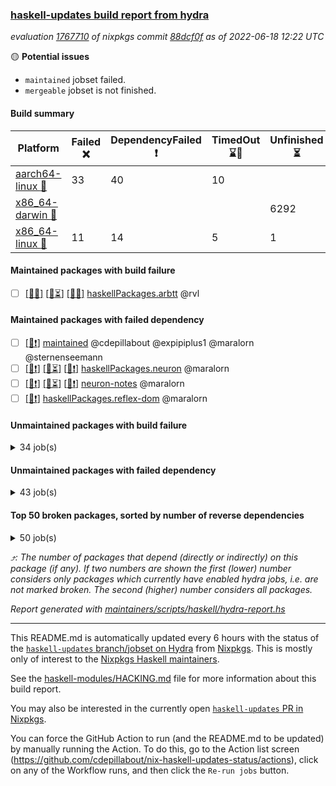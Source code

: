 ### [haskell-updates build report from hydra](https://hydra.nixos.org/jobset/nixpkgs/haskell-updates)
*evaluation [1767710](https://hydra.nixos.org/eval/1767710) of nixpkgs commit [88dcf0f](https://github.com/NixOS/nixpkgs/commits/88dcf0ff207a6037f48b24e1ebbef1ba57954e0f) as of 2022-06-18 12:22 UTC*

:yellow_circle: **Potential issues**
  * `maintained` jobset failed.
  * `mergeable` jobset is not finished.

#### Build summary

 | Platform | Failed :x: | DependencyFailed :heavy_exclamation_mark: | TimedOut :hourglass::no_entry_sign: | Unfinished :hourglass_flowing_sand: | Success :heavy_check_mark: | 
 | --- | --- | --- | --- | --- | --- | 
 | [aarch64-linux :iphone:](https://hydra.nixos.org/eval/1767710?filter=.aarch64-linux) | 33 | 40 | 10 |  | 6274 | 
 | [x86_64-darwin :apple:](https://hydra.nixos.org/eval/1767710?filter=.x86_64-darwin) |  |  |  | 6292 | 22 | 
 | [x86_64-linux :penguin:](https://hydra.nixos.org/eval/1767710?filter=.x86_64-linux) | 11 | 14 | 5 | 1 | 6358 | 
#### Maintained packages with build failure
- [ ] [[:iphone::x:]](https://hydra.nixos.org/build/180678563) [[:apple::hourglass_flowing_sand:]](https://hydra.nixos.org/build/180677587) [[:penguin::x:]](https://hydra.nixos.org/build/180661796) [haskellPackages.arbtt](https://hydra.nixos.org/eval/1767710?filter=haskellPackages.arbtt) @rvl
#### Maintained packages with failed dependency
- [ ] [[:penguin::heavy_exclamation_mark:]](https://hydra.nixos.org/build/180685257) [maintained](https://hydra.nixos.org/eval/1767710?filter=maintained) @cdepillabout @expipiplus1 @maralorn @sternenseemann
- [ ] [[:iphone::heavy_exclamation_mark:]](https://hydra.nixos.org/build/180663591) [[:apple::hourglass_flowing_sand:]](https://hydra.nixos.org/build/180667324) [[:penguin::heavy_exclamation_mark:]](https://hydra.nixos.org/build/180673382) [haskellPackages.neuron](https://hydra.nixos.org/eval/1767710?filter=haskellPackages.neuron) @maralorn
- [ ] [[:iphone::heavy_exclamation_mark:]](https://hydra.nixos.org/build/180678784) [[:apple::hourglass_flowing_sand:]](https://hydra.nixos.org/build/180677662) [[:penguin::heavy_exclamation_mark:]](https://hydra.nixos.org/build/180668721) [neuron-notes](https://hydra.nixos.org/eval/1767710?filter=neuron-notes) @maralorn
- [ ] [[:penguin::heavy_exclamation_mark:]](https://hydra.nixos.org/build/180663264) [haskellPackages.reflex-dom](https://hydra.nixos.org/eval/1767710?filter=haskellPackages.reflex-dom) @maralorn
#### Unmaintained packages with build failure
<details><summary>34 job(s) </summary>

- [ ] [[:iphone::x:]](https://hydra.nixos.org/build/180676014) [[:apple::hourglass_flowing_sand:]](https://hydra.nixos.org/build/180675110) [[:penguin::x:]](https://hydra.nixos.org/build/180676696) [haskellPackages.patch](https://hydra.nixos.org/eval/1767710?filter=haskellPackages.patch)  :arrow_heading_up: 8 | 45
- [ ] [[:iphone::x:]](https://hydra.nixos.org/build/180662892) [[:apple::hourglass_flowing_sand:]](https://hydra.nixos.org/build/180672883) [[:penguin::heavy_check_mark:]](https://hydra.nixos.org/build/180666776) [haskellPackages.OrderedBits](https://hydra.nixos.org/eval/1767710?filter=haskellPackages.OrderedBits)  :arrow_heading_up: 5 | 36
- [ ] [[:iphone::x:]](https://hydra.nixos.org/build/180675183) [[:apple::hourglass_flowing_sand:]](https://hydra.nixos.org/build/180666095) [[:penguin::heavy_check_mark:]](https://hydra.nixos.org/build/180674007) [haskellPackages.casa-types](https://hydra.nixos.org/eval/1767710?filter=haskellPackages.casa-types)  :arrow_heading_up: 3 | 7
- [ ] [[:iphone::x:]](https://hydra.nixos.org/build/180669129) [[:apple::hourglass_flowing_sand:]](https://hydra.nixos.org/build/180673197) [[:penguin::heavy_check_mark:]](https://hydra.nixos.org/build/180676945) [haskellPackages.hw-json-simd](https://hydra.nixos.org/eval/1767710?filter=haskellPackages.hw-json-simd)  :arrow_heading_up: 2 | 8
- [ ] [[:iphone::x:]](https://hydra.nixos.org/build/180672771) [[:apple::hourglass_flowing_sand:]](https://hydra.nixos.org/build/180679774) [[:penguin::heavy_check_mark:]](https://hydra.nixos.org/build/180661986) [haskellPackages.hw-simd](https://hydra.nixos.org/eval/1767710?filter=haskellPackages.hw-simd)  :arrow_heading_up: 2 | 8
- [ ] [[:iphone::x:]](https://hydra.nixos.org/build/180680390) [[:apple::hourglass_flowing_sand:]](https://hydra.nixos.org/build/180678662) [[:penguin::heavy_check_mark:]](https://hydra.nixos.org/build/180672110) [haskellPackages.flatparse](https://hydra.nixos.org/eval/1767710?filter=haskellPackages.flatparse)  :arrow_heading_up: 2 | 5
- [ ] [[:iphone::x:]](https://hydra.nixos.org/build/180670732) [[:apple::hourglass_flowing_sand:]](https://hydra.nixos.org/build/180673347) [[:penguin::heavy_check_mark:]](https://hydra.nixos.org/build/180679797) [haskellPackages.fakedata](https://hydra.nixos.org/eval/1767710?filter=haskellPackages.fakedata)  :arrow_heading_up: 2 | 3
- [ ] [[:iphone::x:]](https://hydra.nixos.org/build/180672422) [[:apple::hourglass_flowing_sand:]](https://hydra.nixos.org/build/180676888) [[:penguin::heavy_check_mark:]](https://hydra.nixos.org/build/180671904) [haskellPackages.quic](https://hydra.nixos.org/eval/1767710?filter=haskellPackages.quic)  :arrow_heading_up: 2 | 2
- [ ] [[:iphone::x:]](https://hydra.nixos.org/build/180676916) [[:apple::hourglass_flowing_sand:]](https://hydra.nixos.org/build/180670115) [[:penguin::heavy_check_mark:]](https://hydra.nixos.org/build/180665034) [haskellPackages.freetype2](https://hydra.nixos.org/eval/1767710?filter=haskellPackages.freetype2)  :arrow_heading_up: 1 | 8
- [ ] [[:iphone::x:]](https://hydra.nixos.org/build/180663163) [[:apple::hourglass_flowing_sand:]](https://hydra.nixos.org/build/180673380) [[:penguin::heavy_check_mark:]](https://hydra.nixos.org/build/180665399) [haskellPackages.long-double](https://hydra.nixos.org/eval/1767710?filter=haskellPackages.long-double)  :arrow_heading_up: 1 | 2
- [ ] [[:iphone::x:]](https://hydra.nixos.org/build/180663004) [[:apple::hourglass_flowing_sand:]](https://hydra.nixos.org/build/180670911) [[:penguin::x:]](https://hydra.nixos.org/build/180673535) [haskellPackages.yaml-unscrambler](https://hydra.nixos.org/eval/1767710?filter=haskellPackages.yaml-unscrambler)  :arrow_heading_up: 1 | 2
- [ ] [[:iphone::x:]](https://hydra.nixos.org/build/180669410) [[:apple::hourglass_flowing_sand:]](https://hydra.nixos.org/build/180676910) [[:penguin::heavy_check_mark:]](https://hydra.nixos.org/build/180665798) [haskellPackages.easytensor](https://hydra.nixos.org/eval/1767710?filter=haskellPackages.easytensor)  :arrow_heading_up: 1 | 1
- [ ] [[:iphone::x:]](https://hydra.nixos.org/build/180672134) [[:apple::hourglass_flowing_sand:]](https://hydra.nixos.org/build/180662494) [[:penguin::heavy_check_mark:]](https://hydra.nixos.org/build/180673434) [haskellPackages.kazura-queue](https://hydra.nixos.org/eval/1767710?filter=haskellPackages.kazura-queue)  :arrow_heading_up: 1 | 1
- [ ] [[:iphone::heavy_check_mark:]](https://hydra.nixos.org/build/180674746) [[:apple::hourglass_flowing_sand:]](https://hydra.nixos.org/build/180666922) [[:penguin::x:]](https://hydra.nixos.org/build/180669848) [haskellPackages.mighty-metropolis](https://hydra.nixos.org/eval/1767710?filter=haskellPackages.mighty-metropolis)  :arrow_heading_up: 1 | 1
- [ ] [[:iphone::x:]](https://hydra.nixos.org/build/180663393) [[:apple::hourglass_flowing_sand:]](https://hydra.nixos.org/build/180678080) [[:penguin::heavy_check_mark:]](https://hydra.nixos.org/build/180678988) [haskellPackages.nlopt-haskell](https://hydra.nixos.org/eval/1767710?filter=haskellPackages.nlopt-haskell)  :arrow_heading_up: 1 | 1
- [ ] [[:iphone::x:]](https://hydra.nixos.org/build/180670712) [[:apple::hourglass_flowing_sand:]](https://hydra.nixos.org/build/180663710) [[:penguin::heavy_check_mark:]](https://hydra.nixos.org/build/180666149) [haskellPackages.swisstable](https://hydra.nixos.org/eval/1767710?filter=haskellPackages.swisstable)  :arrow_heading_up: 1 | 1
- [ ] [[:iphone::x:]](https://hydra.nixos.org/build/180663065) [[:apple::hourglass_flowing_sand:]](https://hydra.nixos.org/build/180671859) [[:penguin::heavy_check_mark:]](https://hydra.nixos.org/build/180666324) [haskellPackages.unicode-properties](https://hydra.nixos.org/eval/1767710?filter=haskellPackages.unicode-properties)  :arrow_heading_up: 1 | 1
- [ ] [[:iphone::heavy_exclamation_mark:]](https://hydra.nixos.org/build/180665390) [[:apple::hourglass_flowing_sand:]](https://hydra.nixos.org/build/180666327) [[:penguin::x:]](https://hydra.nixos.org/build/180667322) [haskellPackages.polysemy-http](https://hydra.nixos.org/eval/1767710?filter=haskellPackages.polysemy-http)  :arrow_heading_up: 0 | 2
- [ ] [[:iphone::x:]](https://hydra.nixos.org/build/180666412) [[:apple::hourglass_flowing_sand:]](https://hydra.nixos.org/build/180666876) [[:penguin::heavy_check_mark:]](https://hydra.nixos.org/build/180679164) [haskellPackages.http-pony-transformer-http](https://hydra.nixos.org/eval/1767710?filter=haskellPackages.http-pony-transformer-http)  :arrow_heading_up: 0 | 1
- [ ] [[:iphone::x:]](https://hydra.nixos.org/build/180669837) [[:apple::hourglass_flowing_sand:]](https://hydra.nixos.org/build/180674234) [[:penguin::heavy_check_mark:]](https://hydra.nixos.org/build/180671918) [haskellPackages.picosat](https://hydra.nixos.org/eval/1767710?filter=haskellPackages.picosat)  :arrow_heading_up: 0 | 1
- [ ] [[:iphone::x:]](https://hydra.nixos.org/build/180676329) [[:apple::hourglass_flowing_sand:]](https://hydra.nixos.org/build/180661831) [[:penguin::x:]](https://hydra.nixos.org/build/180665138) [haskellPackages.witness](https://hydra.nixos.org/eval/1767710?filter=haskellPackages.witness)  :arrow_heading_up: 0 | 1
- [ ] [[:iphone::x:]](https://hydra.nixos.org/build/180669782) [[:apple::hourglass_flowing_sand:]](https://hydra.nixos.org/build/180675741) [[:penguin::heavy_check_mark:]](https://hydra.nixos.org/build/180679465) [haskellPackages.HsASA](https://hydra.nixos.org/eval/1767710?filter=haskellPackages.HsASA) 
- [ ] [[:iphone::x:]](https://hydra.nixos.org/build/180678760) [[:apple::hourglass_flowing_sand:]](https://hydra.nixos.org/build/180674251) [[:penguin::x:]](https://hydra.nixos.org/build/180676052) [haskellPackages.buttplug-hs-core](https://hydra.nixos.org/eval/1767710?filter=haskellPackages.buttplug-hs-core) 
- [ ] [[:iphone::x:]](https://hydra.nixos.org/build/180678053) [[:apple::hourglass_flowing_sand:]](https://hydra.nixos.org/build/180677996) [[:penguin::heavy_check_mark:]](https://hydra.nixos.org/build/180672923) [haskellPackages.comfort-fftw](https://hydra.nixos.org/eval/1767710?filter=haskellPackages.comfort-fftw) 
- [ ] [[:iphone::x:]](https://hydra.nixos.org/build/180669835) [[:penguin::heavy_check_mark:]](https://hydra.nixos.org/build/180678232) [haskellPackages.gnome-keyring](https://hydra.nixos.org/eval/1767710?filter=haskellPackages.gnome-keyring) 
- [ ] [[:iphone::x:]](https://hydra.nixos.org/build/180672596) [[:apple::hourglass_flowing_sand:]](https://hydra.nixos.org/build/180664735) [[:penguin::x:]](https://hydra.nixos.org/build/180681021) [haskellPackages.hasql-resource-pool](https://hydra.nixos.org/eval/1767710?filter=haskellPackages.hasql-resource-pool) 
- [ ] [[:iphone::x:]](https://hydra.nixos.org/build/180680560) [[:apple::hourglass_flowing_sand:]](https://hydra.nixos.org/build/180667221) [[:penguin::x:]](https://hydra.nixos.org/build/180668290) [haskellPackages.hw-lazy](https://hydra.nixos.org/eval/1767710?filter=haskellPackages.hw-lazy) 
- [ ] [[:iphone::x:]](https://hydra.nixos.org/build/180667611) [[:apple::hourglass_flowing_sand:]](https://hydra.nixos.org/build/180677653) [[:penguin::x:]](https://hydra.nixos.org/build/180670843) [haskellPackages.interval-patterns](https://hydra.nixos.org/eval/1767710?filter=haskellPackages.interval-patterns) 
- [ ] [[:iphone::x:]](https://hydra.nixos.org/build/180665163) [[:apple::hourglass_flowing_sand:]](https://hydra.nixos.org/build/180673677) [[:penguin::heavy_check_mark:]](https://hydra.nixos.org/build/180678336) [haskellPackages.jammittools](https://hydra.nixos.org/eval/1767710?filter=haskellPackages.jammittools) 
- [ ] [[:iphone::x:]](https://hydra.nixos.org/build/180671612) [[:apple::hourglass_flowing_sand:]](https://hydra.nixos.org/build/180675141) [[:penguin::x:]](https://hydra.nixos.org/build/180672495) [haskellPackages.record-impl](https://hydra.nixos.org/eval/1767710?filter=haskellPackages.record-impl) 
- [ ] [[:iphone::x:]](https://hydra.nixos.org/build/180676366) [[:apple::hourglass_flowing_sand:]](https://hydra.nixos.org/build/180676310) [[:penguin::heavy_check_mark:]](https://hydra.nixos.org/build/180665775) [haskellPackages.risc386](https://hydra.nixos.org/eval/1767710?filter=haskellPackages.risc386) 
- [ ] [[:iphone::x:]](https://hydra.nixos.org/build/180665524) [[:apple::hourglass_flowing_sand:]](https://hydra.nixos.org/build/180667073) [[:penguin::heavy_check_mark:]](https://hydra.nixos.org/build/180664705) [haskellPackages.slugify](https://hydra.nixos.org/eval/1767710?filter=haskellPackages.slugify) 
- [ ] [[:iphone::x:]](https://hydra.nixos.org/build/180669891) [[:apple::hourglass_flowing_sand:]](https://hydra.nixos.org/build/180672874) [[:penguin::heavy_check_mark:]](https://hydra.nixos.org/build/180668123) [haskellPackages.wiringPi](https://hydra.nixos.org/eval/1767710?filter=haskellPackages.wiringPi) 
- [ ] [[:iphone::x:]](https://hydra.nixos.org/build/180665947) [[:apple::hourglass_flowing_sand:]](https://hydra.nixos.org/build/180673218) [[:penguin::heavy_check_mark:]](https://hydra.nixos.org/build/180667901) [haskellPackages.x86-64bit](https://hydra.nixos.org/eval/1767710?filter=haskellPackages.x86-64bit) 
</details>

#### Unmaintained packages with failed dependency
<details><summary>43 job(s) </summary>

- [ ] [[:iphone::heavy_exclamation_mark:]](https://hydra.nixos.org/build/180678144) [[:apple::hourglass_flowing_sand:]](https://hydra.nixos.org/build/180665242) [[:penguin::heavy_exclamation_mark:]](https://hydra.nixos.org/build/180677392) [haskellPackages.reflex](https://hydra.nixos.org/eval/1767710?filter=haskellPackages.reflex)  :arrow_heading_up: 7 | 44
- [ ] [[:iphone::heavy_exclamation_mark:]](https://hydra.nixos.org/build/180662522) [[:apple::hourglass_flowing_sand:]](https://hydra.nixos.org/build/180678385) [[:penguin::heavy_check_mark:]](https://hydra.nixos.org/build/180666344) [haskellPackages.PrimitiveArray](https://hydra.nixos.org/eval/1767710?filter=haskellPackages.PrimitiveArray)  :arrow_heading_up: 4 | 35
- [ ] [[:iphone::heavy_exclamation_mark:]](https://hydra.nixos.org/build/180670557) [[:apple::hourglass_flowing_sand:]](https://hydra.nixos.org/build/180675436) [[:penguin::heavy_exclamation_mark:]](https://hydra.nixos.org/build/180681123) [haskellPackages.reflex-dom-core](https://hydra.nixos.org/eval/1767710?filter=haskellPackages.reflex-dom-core)  :arrow_heading_up: 4 | 20
- [ ] [[:iphone::heavy_exclamation_mark:]](https://hydra.nixos.org/build/180678861) [[:apple::hourglass_flowing_sand:]](https://hydra.nixos.org/build/180671171) [[:penguin::heavy_check_mark:]](https://hydra.nixos.org/build/180670787) [haskellPackages.BiobaseTypes](https://hydra.nixos.org/eval/1767710?filter=haskellPackages.BiobaseTypes)  :arrow_heading_up: 3 | 21
- [ ] [[:iphone::heavy_exclamation_mark:]](https://hydra.nixos.org/build/180668144) [[:apple::hourglass_flowing_sand:]](https://hydra.nixos.org/build/180670300) [[:penguin::heavy_check_mark:]](https://hydra.nixos.org/build/180666233) [haskellPackages.casa-client](https://hydra.nixos.org/eval/1767710?filter=haskellPackages.casa-client)  :arrow_heading_up: 2 | 6
- [ ] [[:iphone::heavy_exclamation_mark:]](https://hydra.nixos.org/build/180674426) [[:apple::hourglass_flowing_sand:]](https://hydra.nixos.org/build/180675811) [[:penguin::heavy_check_mark:]](https://hydra.nixos.org/build/180676367) [haskellPackages.BiobaseENA](https://hydra.nixos.org/eval/1767710?filter=haskellPackages.BiobaseENA)  :arrow_heading_up: 1 | 18
- [ ] [[:iphone::heavy_exclamation_mark:]](https://hydra.nixos.org/build/180670029) [[:apple::hourglass_flowing_sand:]](https://hydra.nixos.org/build/180676858) [[:penguin::heavy_check_mark:]](https://hydra.nixos.org/build/180677697) [haskellPackages.pantry](https://hydra.nixos.org/eval/1767710?filter=haskellPackages.pantry)  :arrow_heading_up: 1 | 4
- [ ] [[:iphone::heavy_exclamation_mark:]](https://hydra.nixos.org/build/180673845) [[:apple::hourglass_flowing_sand:]](https://hydra.nixos.org/build/180670119) [[:penguin::heavy_check_mark:]](https://hydra.nixos.org/build/180675034) [haskellPackages.exon](https://hydra.nixos.org/eval/1767710?filter=haskellPackages.exon)  :arrow_heading_up: 1 | 3
- [ ] [hoogle](https://hydra.nixos.org/eval/1767710?filter=hoogle)  :arrow_heading_up: 1 | 3
  - [[:iphone::heavy_check_mark:]](https://hydra.nixos.org/build/180667370) [[:apple::hourglass_flowing_sand:]](https://hydra.nixos.org/build/180670169) [[:penguin::heavy_check_mark:]](https://hydra.nixos.org/build/180674696) [haskell.packages.ghc8107](https://hydra.nixos.org/eval/1767710?filter=haskell.packages.ghc8107.hoogle)
  - [[:iphone::heavy_exclamation_mark:]](https://hydra.nixos.org/build/179743381) [[:apple::heavy_check_mark:]](https://hydra.nixos.org/build/179745964) [[:penguin::heavy_check_mark:]](https://hydra.nixos.org/build/179744098) [haskell.packages.ghc884](https://hydra.nixos.org/eval/1767710?filter=haskell.packages.ghc884.hoogle)
  - [[:iphone::heavy_check_mark:]](https://hydra.nixos.org/build/180663369) [[:apple::hourglass_flowing_sand:]](https://hydra.nixos.org/build/180672024) [[:penguin::heavy_check_mark:]](https://hydra.nixos.org/build/180665850) [haskell.packages.ghc902](https://hydra.nixos.org/eval/1767710?filter=haskell.packages.ghc902.hoogle)
  - [[:iphone::heavy_exclamation_mark:]](https://hydra.nixos.org/build/180671887) [[:apple::hourglass_flowing_sand:]](https://hydra.nixos.org/build/180679934) [[:penguin::heavy_check_mark:]](https://hydra.nixos.org/build/180664560) [haskell.packages.ghc923](https://hydra.nixos.org/eval/1767710?filter=haskell.packages.ghc923.hoogle)
  - [[:iphone::heavy_check_mark:]](https://hydra.nixos.org/build/180676071) [[:apple::hourglass_flowing_sand:]](https://hydra.nixos.org/build/180674879) [[:penguin::heavy_check_mark:]](https://hydra.nixos.org/build/180674030) [haskellPackages](https://hydra.nixos.org/eval/1767710?filter=haskellPackages.hoogle)
- [ ] [[:iphone::heavy_exclamation_mark:]](https://hydra.nixos.org/build/180680729) [[:apple::hourglass_flowing_sand:]](https://hydra.nixos.org/build/180666541) [[:penguin::heavy_check_mark:]](https://hydra.nixos.org/build/180664523) [haskellPackages.http3](https://hydra.nixos.org/eval/1767710?filter=haskellPackages.http3)  :arrow_heading_up: 1 | 1
- [ ] [[:iphone::heavy_exclamation_mark:]](https://hydra.nixos.org/build/180669816) [[:apple::hourglass_flowing_sand:]](https://hydra.nixos.org/build/180678932) [[:penguin::heavy_exclamation_mark:]](https://hydra.nixos.org/build/180671192) [haskellPackages.reflex-dom-pandoc](https://hydra.nixos.org/eval/1767710?filter=haskellPackages.reflex-dom-pandoc)  :arrow_heading_up: 1 | 1
- [ ] [[:iphone::heavy_exclamation_mark:]](https://hydra.nixos.org/build/180674741) [[:apple::hourglass_flowing_sand:]](https://hydra.nixos.org/build/180664746) [[:penguin::heavy_check_mark:]](https://hydra.nixos.org/build/180674922) [haskellPackages.BiobaseXNA](https://hydra.nixos.org/eval/1767710?filter=haskellPackages.BiobaseXNA)  :arrow_heading_up: 0 | 17
- [ ] [[:iphone::heavy_exclamation_mark:]](https://hydra.nixos.org/build/180669511) [[:apple::hourglass_flowing_sand:]](https://hydra.nixos.org/build/180672892) [[:penguin::heavy_check_mark:]](https://hydra.nixos.org/build/180670593) [haskellPackages.hw-json-standard-cursor](https://hydra.nixos.org/eval/1767710?filter=haskellPackages.hw-json-standard-cursor)  :arrow_heading_up: 0 | 6
- [ ] [[:iphone::heavy_exclamation_mark:]](https://hydra.nixos.org/build/180663611) [[:apple::hourglass_flowing_sand:]](https://hydra.nixos.org/build/180669046) [[:penguin::heavy_check_mark:]](https://hydra.nixos.org/build/180672944) [haskellPackages.hw-json-simple-cursor](https://hydra.nixos.org/eval/1767710?filter=haskellPackages.hw-json-simple-cursor)  :arrow_heading_up: 0 | 4
- [ ] [[:iphone::heavy_exclamation_mark:]](https://hydra.nixos.org/build/180672302) [[:apple::hourglass_flowing_sand:]](https://hydra.nixos.org/build/180666944) [[:penguin::heavy_check_mark:]](https://hydra.nixos.org/build/180673779) [haskellPackages.BiobaseFasta](https://hydra.nixos.org/eval/1767710?filter=haskellPackages.BiobaseFasta)  :arrow_heading_up: 0 | 3
- [ ] [[:iphone::heavy_exclamation_mark:]](https://hydra.nixos.org/build/180677377) [[:apple::hourglass_flowing_sand:]](https://hydra.nixos.org/build/180669598) [[:penguin::heavy_check_mark:]](https://hydra.nixos.org/build/180666989) [haskellPackages.hw-dsv](https://hydra.nixos.org/eval/1767710?filter=haskellPackages.hw-dsv)  :arrow_heading_up: 0 | 3
- [ ] [[:iphone::heavy_exclamation_mark:]](https://hydra.nixos.org/build/180666058) [[:apple::hourglass_flowing_sand:]](https://hydra.nixos.org/build/180675522) [[:penguin::heavy_exclamation_mark:]](https://hydra.nixos.org/build/180667305) [haskellPackages.domain](https://hydra.nixos.org/eval/1767710?filter=haskellPackages.domain)  :arrow_heading_up: 0 | 1
- [ ] [[:iphone::heavy_exclamation_mark:]](https://hydra.nixos.org/build/180664028) [[:apple::hourglass_flowing_sand:]](https://hydra.nixos.org/build/180671034) [[:penguin::heavy_check_mark:]](https://hydra.nixos.org/build/180668928) [haskellPackages.hedgehog-fakedata](https://hydra.nixos.org/eval/1767710?filter=haskellPackages.hedgehog-fakedata)  :arrow_heading_up: 0 | 1
- [ ] [[:iphone::heavy_exclamation_mark:]](https://hydra.nixos.org/build/180663145) [[:apple::hourglass_flowing_sand:]](https://hydra.nixos.org/build/180679337) [[:penguin::heavy_check_mark:]](https://hydra.nixos.org/build/180676331) [haskellPackages.align-audio](https://hydra.nixos.org/eval/1767710?filter=haskellPackages.align-audio) 
- [ ] [[:iphone::heavy_check_mark:]](https://hydra.nixos.org/build/180675342) [[:apple::hourglass_flowing_sand:]](https://hydra.nixos.org/build/180665733) [[:penguin::heavy_exclamation_mark:]](https://hydra.nixos.org/build/180677110) [haskellPackages.declarative](https://hydra.nixos.org/eval/1767710?filter=haskellPackages.declarative) 
- [ ] [[:iphone::heavy_exclamation_mark:]](https://hydra.nixos.org/build/180668397) [[:apple::hourglass_flowing_sand:]](https://hydra.nixos.org/build/180664146) [[:penguin::heavy_exclamation_mark:]](https://hydra.nixos.org/build/180681156) [haskellPackages.domain-aeson](https://hydra.nixos.org/eval/1767710?filter=haskellPackages.domain-aeson) 
- [ ] [[:iphone::heavy_exclamation_mark:]](https://hydra.nixos.org/build/180674132) [[:apple::hourglass_flowing_sand:]](https://hydra.nixos.org/build/180664875) [[:penguin::heavy_exclamation_mark:]](https://hydra.nixos.org/build/180664035) [haskellPackages.domain-cereal](https://hydra.nixos.org/eval/1767710?filter=haskellPackages.domain-cereal) 
- [ ] [[:iphone::heavy_exclamation_mark:]](https://hydra.nixos.org/build/180661912) [[:apple::hourglass_flowing_sand:]](https://hydra.nixos.org/build/180664381) [[:penguin::heavy_check_mark:]](https://hydra.nixos.org/build/180668579) [haskellPackages.easytensor-vulkan](https://hydra.nixos.org/eval/1767710?filter=haskellPackages.easytensor-vulkan) 
- [ ] [[:iphone::heavy_exclamation_mark:]](https://hydra.nixos.org/build/180667977) [[:apple::hourglass_flowing_sand:]](https://hydra.nixos.org/build/180671625) [[:penguin::heavy_check_mark:]](https://hydra.nixos.org/build/180668230) [haskellPackages.fakedata-quickcheck](https://hydra.nixos.org/eval/1767710?filter=haskellPackages.fakedata-quickcheck) 
- [ ] [[:iphone::heavy_exclamation_mark:]](https://hydra.nixos.org/build/180663022) [[:apple::hourglass_flowing_sand:]](https://hydra.nixos.org/build/180668246) [[:penguin::heavy_check_mark:]](https://hydra.nixos.org/build/180666026) [haskellPackages.harfbuzz-pure](https://hydra.nixos.org/eval/1767710?filter=haskellPackages.harfbuzz-pure) 
- [ ] [[:iphone::heavy_exclamation_mark:]](https://hydra.nixos.org/build/180666880) [[:apple::hourglass_flowing_sand:]](https://hydra.nixos.org/build/180679089) [[:penguin::heavy_check_mark:]](https://hydra.nixos.org/build/180675631) [haskellPackages.hmatrix-nlopt](https://hydra.nixos.org/eval/1767710?filter=haskellPackages.hmatrix-nlopt) 
- [ ] [[:iphone::heavy_exclamation_mark:]](https://hydra.nixos.org/build/180678085) [[:apple::hourglass_flowing_sand:]](https://hydra.nixos.org/build/180672490) [[:penguin::heavy_check_mark:]](https://hydra.nixos.org/build/180669001) [haskellPackages.hriemann](https://hydra.nixos.org/eval/1767710?filter=haskellPackages.hriemann) 
- [ ] [[:iphone::heavy_exclamation_mark:]](https://hydra.nixos.org/build/180679530) [[:apple::hourglass_flowing_sand:]](https://hydra.nixos.org/build/180662672) [[:penguin::heavy_check_mark:]](https://hydra.nixos.org/build/180669107) [haskellPackages.hs-swisstable-hashtables-class](https://hydra.nixos.org/eval/1767710?filter=haskellPackages.hs-swisstable-hashtables-class) 
- [ ] [[:iphone::heavy_exclamation_mark:]](https://hydra.nixos.org/build/180671673) [[:apple::hourglass_flowing_sand:]](https://hydra.nixos.org/build/180675603) [[:penguin::heavy_check_mark:]](https://hydra.nixos.org/build/180666313) [haskellPackages.hw-simd-cli](https://hydra.nixos.org/eval/1767710?filter=haskellPackages.hw-simd-cli) 
- [ ] [[:iphone::heavy_exclamation_mark:]](https://hydra.nixos.org/build/180674068) [[:apple::hourglass_flowing_sand:]](https://hydra.nixos.org/build/180676514) [[:penguin::heavy_check_mark:]](https://hydra.nixos.org/build/180670966) [haskellPackages.kmn-programming](https://hydra.nixos.org/eval/1767710?filter=haskellPackages.kmn-programming) 
- [ ] [[:iphone::heavy_exclamation_mark:]](https://hydra.nixos.org/build/180666497) [[:apple::hourglass_flowing_sand:]](https://hydra.nixos.org/build/180671670) [[:penguin::heavy_check_mark:]](https://hydra.nixos.org/build/180670015) [haskellPackages.mega-sdist](https://hydra.nixos.org/eval/1767710?filter=haskellPackages.mega-sdist) 
- [ ] [[:iphone::heavy_exclamation_mark:]](https://hydra.nixos.org/build/180668004) [[:apple::hourglass_flowing_sand:]](https://hydra.nixos.org/build/180667820) [[:penguin::heavy_exclamation_mark:]](https://hydra.nixos.org/build/180670291) [haskellPackages.monoid-map](https://hydra.nixos.org/eval/1767710?filter=haskellPackages.monoid-map) 
- [ ] [[:iphone::heavy_exclamation_mark:]](https://hydra.nixos.org/build/180673705) [[:apple::hourglass_flowing_sand:]](https://hydra.nixos.org/build/180679538) [[:penguin::heavy_exclamation_mark:]](https://hydra.nixos.org/build/180679423) [haskellPackages.reflex-backend-socket](https://hydra.nixos.org/eval/1767710?filter=haskellPackages.reflex-backend-socket) 
- [ ] [[:iphone::heavy_exclamation_mark:]](https://hydra.nixos.org/build/180665164) [[:apple::hourglass_flowing_sand:]](https://hydra.nixos.org/build/180676347) [[:penguin::heavy_exclamation_mark:]](https://hydra.nixos.org/build/180677155) [haskellPackages.reflex-dom-ionic](https://hydra.nixos.org/eval/1767710?filter=haskellPackages.reflex-dom-ionic) 
- [ ] [[:iphone::heavy_exclamation_mark:]](https://hydra.nixos.org/build/180668933) [[:apple::hourglass_flowing_sand:]](https://hydra.nixos.org/build/180666877) [[:penguin::heavy_check_mark:]](https://hydra.nixos.org/build/180674593) [haskellPackages.rounded-hw](https://hydra.nixos.org/eval/1767710?filter=haskellPackages.rounded-hw) 
- [ ] [[:iphone::heavy_exclamation_mark:]](https://hydra.nixos.org/build/180670815) [[:apple::hourglass_flowing_sand:]](https://hydra.nixos.org/build/180676582) [[:penguin::heavy_check_mark:]](https://hydra.nixos.org/build/180680178) [haskellPackages.sound-collage](https://hydra.nixos.org/eval/1767710?filter=haskellPackages.sound-collage) 
- [ ] [[:iphone::heavy_exclamation_mark:]](https://hydra.nixos.org/build/180677826) [[:apple::hourglass_flowing_sand:]](https://hydra.nixos.org/build/180678881) [[:penguin::heavy_check_mark:]](https://hydra.nixos.org/build/180681030) [haskellPackages.unicode-names](https://hydra.nixos.org/eval/1767710?filter=haskellPackages.unicode-names) 
- [ ] [[:iphone::heavy_exclamation_mark:]](https://hydra.nixos.org/build/180676714) [[:apple::hourglass_flowing_sand:]](https://hydra.nixos.org/build/180678925) [[:penguin::heavy_check_mark:]](https://hydra.nixos.org/build/180673230) [haskellPackages.warp-quic](https://hydra.nixos.org/eval/1767710?filter=haskellPackages.warp-quic) 
</details>

#### Top 50 broken packages, sorted by number of reverse dependencies
<details><summary>50 job(s) </summary>

[amazonka-core](https://packdeps.haskellers.com/reverse/amazonka-core) :arrow_heading_up: 185  
[gogol-core](https://packdeps.haskellers.com/reverse/gogol-core) :arrow_heading_up: 184  
[haskell98](https://packdeps.haskellers.com/reverse/haskell98) :arrow_heading_up: 153  
[enumerator](https://packdeps.haskellers.com/reverse/enumerator) :arrow_heading_up: 56  
[util](https://packdeps.haskellers.com/reverse/util) :arrow_heading_up: 49  
[derive](https://packdeps.haskellers.com/reverse/derive) :arrow_heading_up: 48  
[amazonka](https://packdeps.haskellers.com/reverse/amazonka) :arrow_heading_up: 43  
[accelerate](https://packdeps.haskellers.com/reverse/accelerate) :arrow_heading_up: 42  
[parseargs](https://packdeps.haskellers.com/reverse/parseargs) :arrow_heading_up: 42  
[syb-with-class](https://packdeps.haskellers.com/reverse/syb-with-class) :arrow_heading_up: 42  
[MonadCatchIO-transformers](https://packdeps.haskellers.com/reverse/MonadCatchIO-transformers) :arrow_heading_up: 41  
[data-lens](https://packdeps.haskellers.com/reverse/data-lens) :arrow_heading_up: 33  
[rank1dynamic](https://packdeps.haskellers.com/reverse/rank1dynamic) :arrow_heading_up: 33  
[distributed-static](https://packdeps.haskellers.com/reverse/distributed-static) :arrow_heading_up: 31  
[language-ecmascript](https://packdeps.haskellers.com/reverse/language-ecmascript) :arrow_heading_up: 31  
[distributed-process](https://packdeps.haskellers.com/reverse/distributed-process) :arrow_heading_up: 30  
[ip](https://packdeps.haskellers.com/reverse/ip) :arrow_heading_up: 29  
[iteratee](https://packdeps.haskellers.com/reverse/iteratee) :arrow_heading_up: 29  
[jmacro](https://packdeps.haskellers.com/reverse/jmacro) :arrow_heading_up: 29  
[text-format](https://packdeps.haskellers.com/reverse/text-format) :arrow_heading_up: 28  
[mmsyn3](https://packdeps.haskellers.com/reverse/mmsyn3) :arrow_heading_up: 27  
[crypto-numbers](https://packdeps.haskellers.com/reverse/crypto-numbers) :arrow_heading_up: 25  
[either-unwrap](https://packdeps.haskellers.com/reverse/either-unwrap) :arrow_heading_up: 25  
[web-routes-th](https://packdeps.haskellers.com/reverse/web-routes-th) :arrow_heading_up: 24  
[ixset-typed](https://packdeps.haskellers.com/reverse/ixset-typed) :arrow_heading_up: 23  
[crypto-pubkey](https://packdeps.haskellers.com/reverse/crypto-pubkey) :arrow_heading_up: 22  
[haskelldb](https://packdeps.haskellers.com/reverse/haskelldb) :arrow_heading_up: 22  
[wxdirect](https://packdeps.haskellers.com/reverse/wxdirect) :arrow_heading_up: 22  
[alg](https://packdeps.haskellers.com/reverse/alg) :arrow_heading_up: 21  
[amazonka-s3](https://packdeps.haskellers.com/reverse/amazonka-s3) :arrow_heading_up: 21  
[mmsyn2](https://packdeps.haskellers.com/reverse/mmsyn2) :arrow_heading_up: 21  
[userid](https://packdeps.haskellers.com/reverse/userid) :arrow_heading_up: 21  
[wxc](https://packdeps.haskellers.com/reverse/wxc) :arrow_heading_up: 21  
[biocore](https://packdeps.haskellers.com/reverse/biocore) :arrow_heading_up: 20  
[subG](https://packdeps.haskellers.com/reverse/subG) :arrow_heading_up: 20  
[wxcore](https://packdeps.haskellers.com/reverse/wxcore) :arrow_heading_up: 20  
[attoparsec-enumerator](https://packdeps.haskellers.com/reverse/attoparsec-enumerator) :arrow_heading_up: 19  
[bytestring-show](https://packdeps.haskellers.com/reverse/bytestring-show) :arrow_heading_up: 19  
[fay](https://packdeps.haskellers.com/reverse/fay) :arrow_heading_up: 19  
[harp](https://packdeps.haskellers.com/reverse/harp) :arrow_heading_up: 19  
[hsx2hs](https://packdeps.haskellers.com/reverse/hsx2hs) :arrow_heading_up: 19  
[ixset](https://packdeps.haskellers.com/reverse/ixset) :arrow_heading_up: 19  
[wx](https://packdeps.haskellers.com/reverse/wx) :arrow_heading_up: 19  
[asn1-data](https://packdeps.haskellers.com/reverse/asn1-data) :arrow_heading_up: 18  
[dbus-core](https://packdeps.haskellers.com/reverse/dbus-core) :arrow_heading_up: 18  
[gtksourceview2](https://packdeps.haskellers.com/reverse/gtksourceview2) :arrow_heading_up: 18  
[ukrainian-phonetics-basic](https://packdeps.haskellers.com/reverse/ukrainian-phonetics-basic) :arrow_heading_up: 18  
[HGamer3D-Data](https://packdeps.haskellers.com/reverse/HGamer3D-Data) :arrow_heading_up: 17  
[certificate](https://packdeps.haskellers.com/reverse/certificate) :arrow_heading_up: 17  
[clash-prelude](https://packdeps.haskellers.com/reverse/clash-prelude) :arrow_heading_up: 17  
</details>


*:arrow_heading_up:: The number of packages that depend (directly or indirectly) on this package (if any). If two numbers are shown the first (lower) number considers only packages which currently have enabled hydra jobs, i.e. are not marked broken. The second (higher) number considers all packages.*

*Report generated with [maintainers/scripts/haskell/hydra-report.hs](https://github.com/NixOS/nixpkgs/blob/haskell-updates/maintainers/scripts/haskell/hydra-report.sh)*


----------------------------------------------------------------------

This README.md is automatically updated every 6 hours with the status of the
[`haskell-updates` branch/jobset on Hydra](https://hydra.nixos.org/jobset/nixpkgs/haskell-updates)
from [Nixpkgs](https://github.com/NixOS/nixpkgs).  This is mostly only of
interest to the [Nixpkgs Haskell maintainers](https://github.com/orgs/NixOS/teams/haskell).

See the
[haskell-modules/HACKING.md](https://github.com/NixOS/nixpkgs/blob/haskell-updates/pkgs/development/haskell-modules/HACKING.md)
file for more information about this build report.

You may also be interested in the currently open
[`haskell-updates` PR in Nixpkgs](https://github.com/nixos/nixpkgs/pulls?q=is%3Apr+is%3Aopen+head%3Ahaskell-updates).

You can force the GitHub Action to run (and the README.md to be updated) by
manually running the Action.  To do this, go to the Action list screen
(https://github.com/cdepillabout/nix-haskell-updates-status/actions),
click on any of the Workflow runs, and then click the `Re-run jobs` button.
